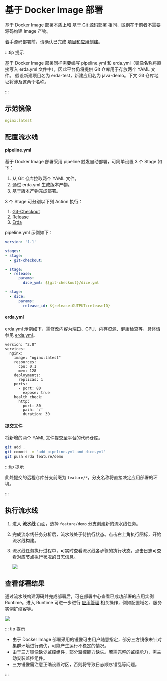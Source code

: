 # 基于 Docker Image 部署

基于 Docker Image 部署本质上和 [基于 Git 源码部署](deploy-from-git.html) 相同，区别在于前者不需要源码构建 Image 产物。

着手源码部署前，请确认已完成 [项目和应用创建](../../../quick-start/newbie.html#加入项目)。

:::tip 提示

基于 Docker Image 部署同样需要编写 pipeline.yml 和 erda.yml（镜像名称将直接写入 erda.yml 文件中），因此平台仍将提供 Git 仓库用于存放两个 YAML 文件。
假设新建项目名为 erda-test，新建应用名为 java-demo。下文 Git 仓库地址将涉及这两个名称。

:::

## 示范镜像

```yaml
nginx:latest
```

## 配置流水线

#### pipeline.yml

基于 Docker Image 部署采用 pipeline 触发自动部署，可简单设置 3 个 Stage 如下：

1. 从 Git 仓库拉取两个 YAML 文件。
2. 通过 erda.yml 生成版本产物。
3. 基于版本产物完成部署。

3 个 Stage 可分别以下列 Action 执行：

1. [Git-Checkout](https://www.erda.cloud/market/action/git-checkout)
2. [Release](https://www.erda.cloud/market/action/release)
3. [Erda](https://www.erda.cloud/market/action/dice)

 pipeline.yml 示例如下：

```yaml
version: '1.1'

stages:
- stage:
  - git-checkout:

- stage:
  - release:
      params:
        dice_yml: ${git-checkout}/dice.yml

- stage:
  - dice:
      params:
        release_id: ${release:OUTPUT:releaseID}
```

#### erda.yml

erda.yml 示例如下，需修改内容为端口、CPU、内存资源、健康检查等，具体请参见 [erda.yml](../../guides/reference/erda-yaml.html)。

```yaml{4}
version: "2.0"
services:
  nginx:
    image: "nginx:latest"
    resources:
      cpu: 0.1
      mem: 128
    deployments:
      replicas: 1
    ports:
      - port: 80
        expose: true
    health_check:
      http:
        port: 80
        path: "/"
        duration: 30
```

#### 提交文件

将新增的两个 YAML 文件提交至平台的代码仓库。

```bash
git add .
git commit -m "add pipeline.yml and dice.yml"
git push erda feature/demo
```

:::tip 提示

此处提交的远程仓库分支前缀为 `feature/*`，分支名称将直接决定应用部署的环境。

:::

## 执行流水线

1. 进入 **流水线** 页面，选择 `feature/demo` 分支创建新的流水线任务。

2. 完成流水线任务分析后，流水线处于待执行状态。点击右上角执行图标，开始流水线构建。

3. 流水线任务执行过程中，可实时查看流水线各步骤的执行状态，点击日志可查看对应节点执行状况的日志信息。

   ![](https://terminus-paas.oss-cn-hangzhou.aliyuncs.com/paas-doc/2021/08/22/5f882932-c71f-4cfa-b1ca-78be91a8c26b.png)

## 查看部署结果

通过流水线构建源码并完成部署后，可在部署中心查看已成功部署的应用实例 Runtime。进入 Runtime 可进一步进行 [应用管理](../../guides/deploy/management.html) 相关操作，例如配置域名、服务实例扩缩容等。

![](https://terminus-paas.oss-cn-hangzhou.aliyuncs.com/paas-doc/2021/08/22/8d4a963d-14f6-45a3-a132-fc5987d9e78d.png)

::: tip 提示

* 由于 Docker Image 部署采用的镜像可由用户随意指定，部分三方镜像未针对集群环境进行调优，可能产生运行不稳定的情况。
* 由于三方镜像缺少监控组件，部分监控能力缺失。若需完整的监控能力，需主动安装监控组件。
* 三方镜像需注意正确设置时区，否则将导致日志顺序错乱等问题。

:::
